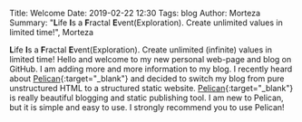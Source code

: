 Title: Welcome
Date: 2019-02-22 12:30
Tags: blog
Author: Morteza
Summary: "**L**ife **I**s a **F**ractal **E**vent(Exploration). Create unlimited values in limited time!", Morteza



**L**ife **I**s a **F**ractal **E**vent(Exploration). Create unlimited (infinite) values in limited time!
Hello and welcome to my new personal web-page and blog on GitHub. I am adding more and more information to my blog. I recently heard about [Pelican](http://docs.getpelican.com){:target="_blank"} and decided to switch my blog from pure unstructured HTML to a structured static website. [Pelican](http://docs.getpelican.com){:target="_blank"} is really beautiful blogging and static publishing tool. 
I am new to Pelican, but it is simple and easy to use. I strongly recommend you to use Pelican! 
 